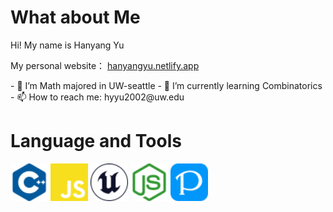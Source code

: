 <!DOCTYPE html>
<html lang="en">
<head>
    <meta charset="UTF-8">
</head>
<body>
    <h1>What about Me</h1>
    <p>Hi! My name is Hanyang Yu</p>
    <p>My personal website： <a href = "https://hanyangyu.netlify.app">hanyangyu.netlify.app</a></p>
  <div>- 🔭 I’m Math majored in UW-seattle
  - 🌱 I’m currently learning Combinatorics
  - 📫 How to reach me: hyyu2002@uw.edu
  </div>
  <h1>Language and Tools</h1>
  <div>
    <img src="cplusplus-color.svg" alt="C++" style="width:60px; height:60px;">
    <img src="javascript-color.svg" alt="JavaScript" style="width:60px; height:60px;">
    <img src="unrealengine-color.svg" alt="Unreal Engine" style="width:60px; height:60px;">
    <img src="nodedotjs-color.svg" alt="JavaScript" style="width:60px; height:60px;">
    <img src="pixiv-color.svg" alt="Unreal Engine" style="width:60px; height:60px;">
  </div>
</body>
</html>
